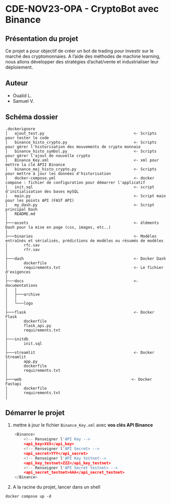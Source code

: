# CDE-NOV23-OPA  - CryptoBot avec Binance

## Présentation du projet

Ce projet a pour objectif de créer un bot de trading pour investir sur le marché des cryptomonnaies. A l’aide des méthodes de machine learning, nous allons développer des stratégies d’achat/vente et industrialiser leur déploiement.

## Auteur

- Oualid L.
- Samuel V.

## Schéma dossier

    .dockerignore
    │   ajout_test.py                                       <- Scripts pour tester le code
    │   binance_histo_crypto.py                             <- Scripts pour gérer l'historisation des mouvements de crypto monnaie
    │   binance_histo_symbol.py                             <- Scripts pour gérer l'ajout de nouvelle crypto
    │   Binance_Key.xml                                     <- xml pour mettre la clé APII Binance
    │   binance_maj_histo_crypto.py                         <- Scripts pour mettre à jour les données d'historisation
    │   docker-compose.yml                                  <- docker compose : fichier de configuration pour démarrer l'applicatif
    │   init.sql                                            <- script d'initialisation des bases mySQL
    │   main.py                                             <- Script main pour les points API (FAST API)
    │   my_dash.py                                          <- Script principal Dash
    │   README.md
    │
    ├───assets                                              <- éléments Dash pour la mise en page (css, images, etc..)
    │
    ├───binaries                                            <- Modèles entraînés et sérialisés, prédictions de modèles ou résumés de modèles
    │       rfc.sav
    │       rfr.sav
    │
    ├───dash                                                <- Docker Dash
    │       dockerfile
    │       requirements.txt                                <- Le fichier d'exigences
    │
    ├───docs                                                <- documentations
    │   │
    │   ├───archive
    │   │
    │   └───logo
    │
    ├───flask                                               <- Docker Flask
    │       dockerfile
    │       flask_api.py
    │       requirements.txt
    │
    ├───initdb
    │       init.sql
    │
    ├───streamlit                                           <- Docker Streamlit
    │       app.py
    │       dockerfile
    │       requirements.txt
    │
    ├───web                                                <- Docker Fastapi
    │       dockerfile
    │       requirements.txt
    │

## Démarrer le projet

1. mettre à jour le fichier `Binance_Key.xml` avec **vos clés API Binance**

``` python
    <Binance>
        <!-- Renseigner l'API Key -->
        <api_key>XXX</api_key>
        <!-- Renseigner l'API Secret> -->
        <api_secret>YYY</api_secret>
        <!-- Renseigner l'API Key testnet-->
        <api_key_testnet>ZZZ</api_key_testnet>
        <!-- Renseigner l'API Secret testnet> -->
        <api_secret_testnet>AAA</api_secret_testnet>
    </Binance> 
```

2. A la racine du projet, lancer dans un shell


 `docker compose up -d`
